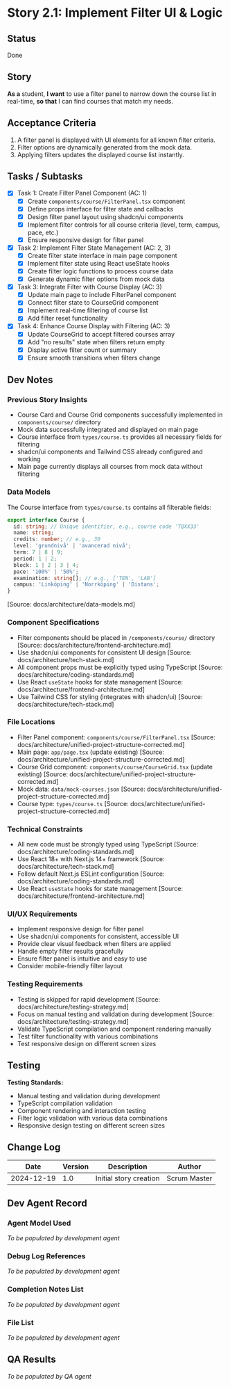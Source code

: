 # Story 2.1: Implement Filter UI & Logic

## Status
Done

## Story
**As a** student,
**I want** to use a filter panel to narrow down the course list in real-time,
**so that** I can find courses that match my needs.

## Acceptance Criteria
1. A filter panel is displayed with UI elements for all known filter criteria.
2. Filter options are dynamically generated from the mock data.
3. Applying filters updates the displayed course list instantly.

## Tasks / Subtasks
- [x] Task 1: Create Filter Panel Component (AC: 1)
  - [x] Create `components/course/FilterPanel.tsx` component
  - [x] Define props interface for filter state and callbacks
  - [x] Design filter panel layout using shadcn/ui components
  - [x] Implement filter controls for all course criteria (level, term, campus, pace, etc.)
  - [x] Ensure responsive design for filter panel
- [x] Task 2: Implement Filter State Management (AC: 2, 3)
  - [x] Create filter state interface in main page component
  - [x] Implement filter state using React useState hooks
  - [x] Create filter logic functions to process course data
  - [x] Generate dynamic filter options from mock data
- [x] Task 3: Integrate Filter with Course Display (AC: 3)
  - [x] Update main page to include FilterPanel component
  - [x] Connect filter state to CourseGrid component
  - [x] Implement real-time filtering of course list
  - [x] Add filter reset functionality
- [x] Task 4: Enhance Course Display with Filtering (AC: 3)
  - [x] Update CourseGrid to accept filtered courses array
  - [x] Add "no results" state when filters return empty
  - [x] Display active filter count or summary
  - [x] Ensure smooth transitions when filters change

## Dev Notes

### Previous Story Insights
- Course Card and Course Grid components successfully implemented in `components/course/` directory
- Mock data successfully integrated and displayed on main page
- Course interface from `types/course.ts` provides all necessary fields for filtering
- shadcn/ui components and Tailwind CSS already configured and working
- Main page currently displays all courses from mock data without filtering

### Data Models
The Course interface from `types/course.ts` contains all filterable fields:
```typescript
export interface Course {
  id: string; // Unique identifier, e.g., course code 'TQXX33'
  name: string;
  credits: number; // e.g., 30
  level: 'grundnivå' | 'avancerad nivå';
  term: 7 | 8 | 9;
  period: 1 | 2;
  block: 1 | 2 | 3 | 4;
  pace: '100%' | '50%';
  examination: string[]; // e.g., ['TEN', 'LAB']
  campus: 'Linköping' | 'Norrköping' | 'Distans';
}
```
[Source: docs/architecture/data-models.md]

### Component Specifications
- Filter components should be placed in `/components/course/` directory [Source: docs/architecture/frontend-architecture.md]
- Use shadcn/ui components for consistent UI design [Source: docs/architecture/tech-stack.md]
- All component props must be explicitly typed using TypeScript [Source: docs/architecture/coding-standards.md]
- Use React `useState` hooks for state management [Source: docs/architecture/frontend-architecture.md]
- Use Tailwind CSS for styling (integrates with shadcn/ui) [Source: docs/architecture/tech-stack.md]

### File Locations
- Filter Panel component: `components/course/FilterPanel.tsx` [Source: docs/architecture/unified-project-structure-corrected.md]
- Main page: `app/page.tsx` (update existing) [Source: docs/architecture/unified-project-structure-corrected.md]
- Course Grid component: `components/course/CourseGrid.tsx` (update existing) [Source: docs/architecture/unified-project-structure-corrected.md]
- Mock data: `data/mock-courses.json` [Source: docs/architecture/unified-project-structure-corrected.md]
- Course type: `types/course.ts` [Source: docs/architecture/unified-project-structure-corrected.md]

### Technical Constraints
- All new code must be strongly typed using TypeScript [Source: docs/architecture/coding-standards.md]
- Use React 18+ with Next.js 14+ framework [Source: docs/architecture/tech-stack.md]
- Follow default Next.js ESLint configuration [Source: docs/architecture/coding-standards.md]
- Use React `useState` hooks for state management [Source: docs/architecture/frontend-architecture.md]

### UI/UX Requirements
- Implement responsive design for filter panel
- Use shadcn/ui components for consistent, accessible UI
- Provide clear visual feedback when filters are applied
- Handle empty filter results gracefully
- Ensure filter panel is intuitive and easy to use
- Consider mobile-friendly filter layout

### Testing Requirements
- Testing is skipped for rapid development [Source: docs/architecture/testing-strategy.md]
- Focus on manual testing and validation during development [Source: docs/architecture/testing-strategy.md]
- Validate TypeScript compilation and component rendering manually
- Test filter functionality with various combinations
- Test responsive design on different screen sizes

## Testing
**Testing Standards:**
- Manual testing and validation during development
- TypeScript compilation validation
- Component rendering and interaction testing
- Filter logic validation with various data combinations
- Responsive design testing on different screen sizes

## Change Log
| Date | Version | Description | Author |
|------|---------|-------------|--------|
| 2024-12-19 | 1.0 | Initial story creation | Scrum Master |

## Dev Agent Record

### Agent Model Used
*To be populated by development agent*

### Debug Log References
*To be populated by development agent*

### Completion Notes List
*To be populated by development agent*

### File List
*To be populated by development agent*

## QA Results
*To be populated by QA agent* 